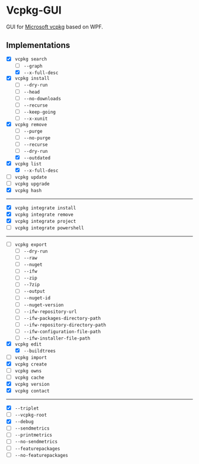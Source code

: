 # Vcpkg-GUI
GUI for [Microsoft vcpkg](https://github.com/Microsoft/vcpkg) based on WPF.

## Implementations
- [x] `vcpkg search`
  - [ ] `--graph`
  - [x] `--x-full-desc`
- [x] `vcpkg install`
  - [ ] `--dry-run`
  - [ ] `--head`
  - [ ] `--no-downloads`
  - [ ] `--recurse`
  - [ ] `--keep-going`
  - [ ] `--x-xunit`
- [x] `vcpkg remove`
  - [ ] `--purge`
  - [ ] `--no-purge`
  - [ ] `--recurse`
  - [ ] `--dry-run`
  - [x] `--outdated`
- [x] `vcpkg list`
  - [x] `--x-full-desc`
- [ ] `vcpkg update`
- [ ] `vcpkg upgrade`
- [x] `vcpkg hash`
------
- [x] `vcpkg integrate install`
- [x] `vcpkg integrate remove`
- [x] `vcpkg integrate project`
- [ ] `vcpkg integrate powershell`
------
- [ ] `vcpkg export`
  - [ ] `--dry-run`
  - [ ] `--raw`
  - [ ] `--nuget`
  - [ ] `--ifw`
  - [ ] `--zip`
  - [ ] `--7zip`
  - [ ] `--output`
  - [ ] `--nuget-id`
  - [ ] `--nuget-version`
  - [ ] `--ifw-repository-url`
  - [ ] `--ifw-packages-directory-path`
  - [ ] `--ifw-repository-directory-path`
  - [ ] `--ifw-configuration-file-path`
  - [ ] `--ifw-installer-file-path`
- [x] `vcpkg edit`
  - [x] `--buildtrees`
- [ ] `vcpkg import`
- [x] `vcpkg create`
- [ ] `vcpkg owns`
- [ ] `vcpkg cache`
- [x] `vcpkg version`
- [x] `vcpkg contact`
------
- [x] `--triplet`
- [ ] `--vcpkg-root`
- [x] `--debug`
- [ ] `--sendmetrics`
- [ ] `--printmetrics`
- [ ] `--no-sendmetrics`
- [ ] `--featurepackages`
- [ ] `--no-featurepackages`
